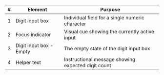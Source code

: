 | # | Element | Purpose |
|---|---------|---------|
| 1 | Digit input box | Individual field for a single numeric character |
| 2 | Focus indicator | Visual cue showing the currently active input |
| 3 | Digit input box - Empty | The empty state of the digit input box |
| 4 | Helper text | Instructional message showing expected digit count |

